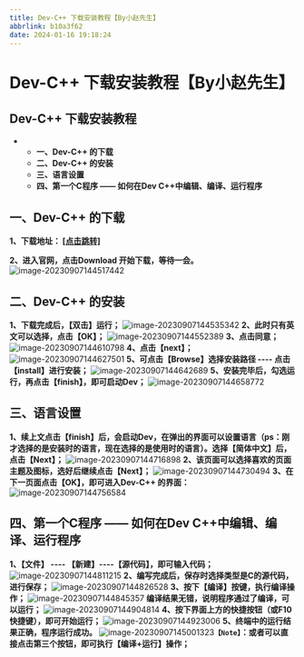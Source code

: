 ```yaml
---
title: Dev-C++ 下载安装教程【By小赵先生】
abbrlink: b10a3f62
date: 2024-01-16 19:18:24
---
```


# Dev-C++ 下载安装教程【By小赵先生】

## Dev-C++ 下载安装教程

* * **一、Dev-C++ 的下载**
  * **二、Dev-C++ 的安装**
  * **三、语言设置**
  * **四、第一个C程序 —— 如何在Dev C++中编辑、编译、运行程序**

## 一、Dev-C++ 的下载

**1、下载地址： [[点击跳转]]([https://sourceforge.net/projects/orwelldevcpp/](https://sourceforge.net/projects/orwelldevcpp/) "Dev-C++官网")** 

**2、进入官网，点击Download 开始下载，等待一会。** ![image-20230907144517442](https://myblogs-1304241272.cos.ap-hongkong.myqcloud.com/images/image-20230907144517442.png)

## 二、Dev-C++ 的安装

**1、下载完成后，【双击】运行；** ![image-20230907144535342](https://myblogs-1304241272.cos.ap-hongkong.myqcloud.com/images/image-20230907144535342.png) **2、此时只有英文可以选择，点击【OK】；** ![image-20230907144552389](https://myblogs-1304241272.cos.ap-hongkong.myqcloud.com/images/image-20230907144552389.png) **3、点击同意；** ![image-20230907144610798](https://myblogs-1304241272.cos.ap-hongkong.myqcloud.com/images/image-20230907144610798.png) **4、点击【next】；** ![image-20230907144627501](https://myblogs-1304241272.cos.ap-hongkong.myqcloud.com/images/image-20230907144627501.png) **5、可点击【Browse】选择安装路径 ---- 点击【install】进行安装；** ![image-20230907144642689](https://myblogs-1304241272.cos.ap-hongkong.myqcloud.com/images/image-20230907144642689.png) **5、安装完毕后，勾选运行，再点击【finish】，即可启动Dev；** ![image-20230907144658772](https://myblogs-1304241272.cos.ap-hongkong.myqcloud.com/images/image-20230907144658772.png)

## 三、语言设置

**1、续上文点击【finish】后，会启动Dev，在弹出的界面可以设置语言（ps：刚才选择的是安装时的语言，现在选择的是使用时的语言）。选择【简体中文】后，点击【Next】；** ![image-20230907144716898](https://myblogs-1304241272.cos.ap-hongkong.myqcloud.com/images/image-20230907144716898.png) **2、该页面可以选择喜欢的页面主题及图标，选好后继续点击【Next】；** ![image-20230907144730494](https://myblogs-1304241272.cos.ap-hongkong.myqcloud.com/images/image-20230907144730494.png) **3、在下一页面点击【OK】，即可进入Dev-C++ 的界面：** ![image-20230907144756584](https://myblogs-1304241272.cos.ap-hongkong.myqcloud.com/images/image-20230907144756584.png)

## 四、第一个C程序 —— 如何在Dev C++中编辑、编译、运行程序

**1、【文件】 ---- 【新建】----【源代码】，即可输入代码；** ![image-20230907144811215](https://myblogs-1304241272.cos.ap-hongkong.myqcloud.com/images/image-20230907144811215.png) **2、编写完成后，保存时选择类型是C的源代码，进行保存；** ![image-20230907144826528](https://myblogs-1304241272.cos.ap-hongkong.myqcloud.com/images/image-20230907144826528.png) **3、按下【编译】按键，执行编译操作；** ![image-20230907144845357](https://myblogs-1304241272.cos.ap-hongkong.myqcloud.com/images/image-20230907144845357.png) **编译结果无错，说明程序通过了编译，可以运行；** ![image-20230907144904814](https://myblogs-1304241272.cos.ap-hongkong.myqcloud.com/images/image-20230907144904814.png) **4、按下界面上方的快捷按钮（或F10快捷键），即可开始运行；** ![image-20230907144923006](https://myblogs-1304241272.cos.ap-hongkong.myqcloud.com/images/image-20230907144923006.png) **5、终端中的运行结果正确，程序运行成功。** ![image-20230907145001323](https://myblogs-1304241272.cos.ap-hongkong.myqcloud.com/images/image-20230907145001323.png)**`【Note】`：或者可以直接点击第三个按钮，即可执行【编译+运行】操作；**
